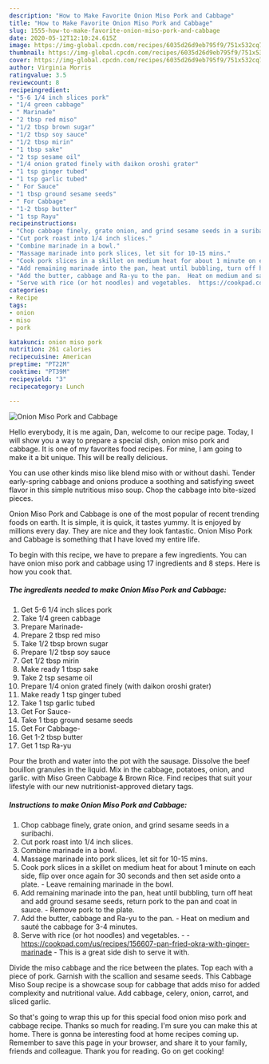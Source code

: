 ```yaml
---
description: "How to Make Favorite Onion Miso Pork and Cabbage"
title: "How to Make Favorite Onion Miso Pork and Cabbage"
slug: 1555-how-to-make-favorite-onion-miso-pork-and-cabbage
date: 2020-05-12T12:10:24.615Z
image: https://img-global.cpcdn.com/recipes/6035d26d9eb795f9/751x532cq70/onion-miso-pork-and-cabbage-recipe-main-photo.jpg
thumbnail: https://img-global.cpcdn.com/recipes/6035d26d9eb795f9/751x532cq70/onion-miso-pork-and-cabbage-recipe-main-photo.jpg
cover: https://img-global.cpcdn.com/recipes/6035d26d9eb795f9/751x532cq70/onion-miso-pork-and-cabbage-recipe-main-photo.jpg
author: Virginia Morris
ratingvalue: 3.5
reviewcount: 8
recipeingredient:
- "5-6 1/4 inch slices pork"
- "1/4 green cabbage"
- " Marinade"
- "2 tbsp red miso"
- "1/2 tbsp brown sugar"
- "1/2 tbsp soy sauce"
- "1/2 tbsp mirin"
- "1 tbsp sake"
- "2 tsp sesame oil"
- "1/4 onion grated finely with daikon oroshi grater"
- "1 tsp ginger tubed"
- "1 tsp garlic tubed"
- " For Sauce"
- "1 tbsp ground sesame seeds"
- " For Cabbage"
- "1-2 tbsp butter"
- "1 tsp Rayu"
recipeinstructions:
- "Chop cabbage finely, grate onion, and grind sesame seeds in a suribachi."
- "Cut pork roast into 1/4 inch slices."
- "Combine marinade in a bowl."
- "Massage marinade into pork slices, let sit for 10-15 mins."
- "Cook pork slices in a skillet on medium heat for about 1 minute on each side, flip over once again for 30 seconds and then set aside onto a plate. Leave remaining marinade in the bowl."
- "Add remaining marinade into the pan, heat until bubbling, turn off heat and add ground sesame seeds, return pork to the pan and coat in sauce. Remove pork to the plate."
- "Add the butter, cabbage and Ra-yu to the pan.  Heat on medium and sauté the cabbage for 3-4 minutes."
- "Serve with rice (or hot noodles) and vegetables.  https://cookpad.com/us/recipes/156607-pan-fried-okra-with-ginger-marinade This is a great side dish to serve it with."
categories:
- Recipe
tags:
- onion
- miso
- pork

katakunci: onion miso pork 
nutrition: 261 calories
recipecuisine: American
preptime: "PT22M"
cooktime: "PT39M"
recipeyield: "3"
recipecategory: Lunch

---
```



![Onion Miso Pork and Cabbage](https://img-global.cpcdn.com/recipes/6035d26d9eb795f9/751x532cq70/onion-miso-pork-and-cabbage-recipe-main-photo.jpg)

Hello everybody, it is me again, Dan, welcome to our recipe page. Today, I will show you a way to prepare a special dish, onion miso pork and cabbage. It is one of my favorites food recipes. For mine, I am going to make it a bit unique. This will be really delicious.

You can use other kinds miso like blend miso with or without dashi. Tender early-spring cabbage and onions produce a soothing and satisfying sweet flavor in this simple nutritious miso soup. Chop the cabbage into bite-sized pieces.

Onion Miso Pork and Cabbage is one of the most popular of recent trending foods on earth. It is simple, it is quick, it tastes yummy. It is enjoyed by millions every day. They are nice and they look fantastic. Onion Miso Pork and Cabbage is something that I have loved my entire life.


To begin with this recipe, we have to prepare a few ingredients. You can have onion miso pork and cabbage using 17 ingredients and 8 steps. Here is how you cook that.

<!--inarticleads1-->

##### The ingredients needed to make Onion Miso Pork and Cabbage:

1. Get 5-6 1/4 inch slices pork
1. Take 1/4 green cabbage
1. Prepare  Marinade-
1. Prepare 2 tbsp red miso
1. Take 1/2 tbsp brown sugar
1. Prepare 1/2 tbsp soy sauce
1. Get 1/2 tbsp mirin
1. Make ready 1 tbsp sake
1. Take 2 tsp sesame oil
1. Prepare 1/4 onion grated finely (with daikon oroshi grater)
1. Make ready 1 tsp ginger tubed
1. Take 1 tsp garlic tubed
1. Get  For Sauce-
1. Take 1 tbsp ground sesame seeds
1. Get  For Cabbage-
1. Get 1-2 tbsp butter
1. Get 1 tsp Ra-yu


Pour the broth and water into the pot with the sausage. Dissolve the beef bouillon granules in the liquid. Mix in the cabbage, potatoes, onion, and garlic. with Miso Green Cabbage &amp; Brown Rice. Find recipes that suit your lifestyle with our new nutritionist-approved dietary tags. 

<!--inarticleads2-->

##### Instructions to make Onion Miso Pork and Cabbage:

1. Chop cabbage finely, grate onion, and grind sesame seeds in a suribachi.
1. Cut pork roast into 1/4 inch slices.
1. Combine marinade in a bowl.
1. Massage marinade into pork slices, let sit for 10-15 mins.
1. Cook pork slices in a skillet on medium heat for about 1 minute on each side, flip over once again for 30 seconds and then set aside onto a plate. - Leave remaining marinade in the bowl.
1. Add remaining marinade into the pan, heat until bubbling, turn off heat and add ground sesame seeds, return pork to the pan and coat in sauce. - Remove pork to the plate.
1. Add the butter, cabbage and Ra-yu to the pan.  - Heat on medium and sauté the cabbage for 3-4 minutes.
1. Serve with rice (or hot noodles) and vegetables. -  - https://cookpad.com/us/recipes/156607-pan-fried-okra-with-ginger-marinade - This is a great side dish to serve it with.


Divide the miso cabbage and the rice between the plates. Top each with a piece of pork. Garnish with the scallion and sesame seeds. This Cabbage Miso Soup recipe is a showcase soup for cabbage that adds miso for added complexity and nutritional value. Add cabbage, celery, onion, carrot, and sliced garlic. 

So that's going to wrap this up for this special food onion miso pork and cabbage recipe. Thanks so much for reading. I'm sure you can make this at home. There is gonna be interesting food at home recipes coming up. Remember to save this page in your browser, and share it to your family, friends and colleague. Thank you for reading. Go on get cooking!
